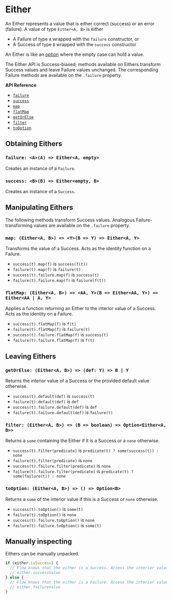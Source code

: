 # Either

An Either represents a value that is either correct (success) or an error
(failure). A value of type `Either<A, B>` is either

* A Failure of type `A` wrapped with the `failure` constructor, or
* A Success of type `B` wrapped with the `success` constructor

An Either is like an
[option](https://github.com/danwang/lambdanwang/blob/master/docs/option.md)
where the empty case can hold a value.

The Either API is Success-biased; methods available on Eithers transform
Success values and leave Failure values unchanged. The corresponding Failure
methods are available on the `.failure` property.

**API Reference**

* [`failure`](https://github.com/danwang/lambdanwang/blob/master/docs/either.md#failure-aa--eithera-empty)
* [`success`](https://github.com/danwang/lambdanwang/blob/master/docs/either.md#success-bb--eitherempty-b)
* [`map`](https://github.com/danwang/lambdanwang/blob/master/docs/either.md#map-eithera-b--yb--y--eithera-y)
* [`flatMap`](https://github.com/danwang/lambdanwang/blob/master/docs/either.md#flatmap-eithera-b--aa-yb--eitheraa-y--eitheraa--a-y)
* [`getOrElse`](https://github.com/danwang/lambdanwang/blob/master/docs/either.md#getorelse-eithera-b--def-y--b--y)
* [`filter`](https://github.com/danwang/lambdanwang/blob/master/docs/either.md#filter-eithera-b--b--boolean--optioneithera-b)
* [`toOption`](https://github.com/danwang/lambdanwang/blob/master/docs/either.md#tooption-eithera-b----optionb)

## Obtaining Eithers

### `failure: <A>(A) => Either<A, empty>`

Creates an instance of a `Failure`.

### `success: <B>(B) => Either<empty, B>`
Creates an instance of a `Success`.

## Manipulating Eithers

The following methods transform Success values. Analogous Failure-transforming
values are available on the `.failure` property.

### `map: (Either<A, B>) => <Y>(B => Y) => Either<A, Y>`

Transforms the value of a Success. Acts as the identity function on a Failure.

* `success(t).map(f)` is `success(f(t))`
* `failure(t).map(f)` is `failure(t)`
* `success(t).failure.map(f)` is `success(t)`
* `failure(t).failure.map(f)` is `failure(f(t))`

### `flatMap: (Either<A, B>) => <AA, Y>(B => Either<AA, Y>) => Either<AA | A, Y>`

Applies a function returning an Either to the interior value of a Success. Acts
as the identity on a Failure.

* `success(t).flatMap(f)` is `f(t)`
* `failure(t).flatMap(f)` is `failure(t)`
* `success(t).failure.flatMap(f)` is `success(t)`
* `failure(t).failure.flatMap(f)` is `f(t)`

## Leaving Eithers

### `getOrElse: (Either<A, B>) => (def: Y) => B | Y`

Returns the interior value of a Success or the provided default value otherwise.

* `success(t).default(def)` is `success(t)`
* `failure(t).default(def)` is `def`
* `success(t).failure.default(def)` is `def`
* `failure(t).failure.default(def)` is `failure(t)`

### `filter: (Either<A, B>) => (B => boolean) => Option<Either<A, B>>`

Returns a `some` containing the Either if it is a Success or a `none`
otherwise.

* `success(t).filter(predicate)` is `predicate(t) ? some(success(t)) : none`
* `failure(t).filter(predicate)` is `none`
* `success(t).failure.filter(predicate)` is `none`
* `failure(t).failure.filter(predicate)` is `predicate(t) ? some(failure(t)) : none`

### `toOption: (Either<A, B>) => () => Option<B>`

Returns a `some` of the interior value if this is a Success or `none`
otherwise.

* `success(t).toOption()` is `some(t)`
* `failure(t).toOption()` is `none`
* `success(t).failure.toOption()` is `none`
* `failure(t).failure.toOption()` is `some(t)`

## Manually inspecting

Eithers can be manually unpacked.
```jsx
if (either.isSuccess) {
  // Flow knows that the either is a Success. Access the interior value with
  // either.successValue
} else {
  // Flow knows that the either is a Failure. Access the interior value with
  // either.failureValue
}
```
